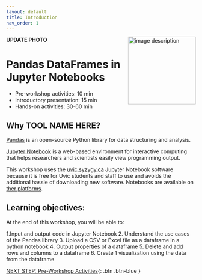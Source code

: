 ```yaml
---
layout: default
title: Introduction 
nav_order: 1
---
```

**UPDATE PHOTO**
<img src="images/WORKSHOP-LOGO-HERE.png" style="float:right;width:180px;" alt="image description">

# Pandas DataFrames in Jupyter Notebooks

- Pre-workshop activities: 10 min 
- Introductory presentation: 15 min
- Hands-on activities: 30-60 min

## Why TOOL NAME HERE? 

[Pandas](https://pandas.pydata.org/docs/) is an open-source Python library for data structuring and analysis.

[Jupyter Notebook](https://jupyter.org/) is a web-based environment for interactive computing that helps researchers and scientists easily view programming output.

This workshop uses the [uvic.syzygy.ca](https://uvic.syzygy.ca/) Jupyter Notebook software because it is free for Uvic students and staff to use and avoids the additional hassle of downloading new software. Notebooks are available on [ther platforms](https://en.wikipedia.org/wiki/Notebook_interface).

## Learning objectives:

At the end of this workshop, you will be able to:

1.Input and output code in Jupyter Notebook
2. Understand the use cases of the Pandas library
3. Upload a CSV or Excel file as a dataframe in a python notebook
4. Output properties of a dataframe
5. Delete and add rows and columns to a dataframe
6. Create 1 visualization using the data from the dataframe

 
[NEXT STEP: Pre-Workshop Activities](pre-workshop.html){: .btn .btn-blue }
